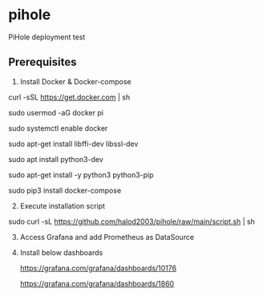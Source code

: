 # pihole
PiHole deployment test

Prerequisites
-------------
1)	Install Docker & Docker-compose

curl -sSL https://get.docker.com | sh

sudo usermod -aG docker pi

sudo systemctl enable docker

sudo apt-get install libffi-dev libssl-dev

sudo apt install python3-dev

sudo apt-get install -y python3 python3-pip

sudo pip3 install docker-compose

2) Execute installation script

sudo curl -sL https://github.com/halod2003/pihole/raw/main/script.sh | sh

3) Access Grafana and add Prometheus as DataSource
4) Install below dashboards
    
    https://grafana.com/grafana/dashboards/10176
    
    https://grafana.com/grafana/dashboards/1860
